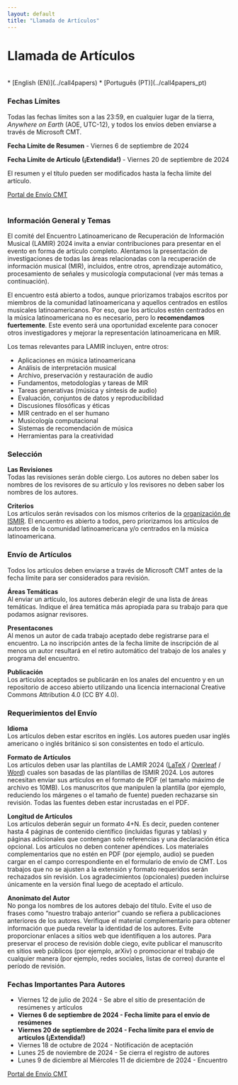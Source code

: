 ```yaml
---
layout: default
title: "Llamada de Artículos"
---
```


# Llamada de Artículos

<br>
* [English (EN)](../call4papers)
* [Português (PT)](../call4papers_pt)
<br>

### Fechas Límites

Todas las fechas límites son a las 23:59, en cualquier lugar de la tierra,  _Anywhere on Earth_ (AOE, UTC-12), y todos los envíos deben enviarse a través de Microsoft CMT.

**Fecha Límite de Resumen** - Viernes 6 de septiembre de 2024

**Fecha Límite de Artículo (¡Extendida!)** - Viernes 20 de septiembre de 2024

El resumen y el título pueden ser modificados hasta la fecha límite del artículo.

<div class="row justify-content-center">
  <a class="submission-btn" href="https://cmt3.research.microsoft.com/LAMIR2024">Portal de Envío CMT</a>
</div>
<br>

### Información General y Temas
El comité del Encuentro Latinoamericano de Recuperación de Información Musical (LAMIR) 2024 invita a enviar contribuciones para presentar en el evento en forma de artículo completo. Alentamos la presentación de investigaciones de todas las áreas relacionadas con la recuperación de información musical (MIR), incluidos, entre otros, aprendizaje automático, procesamiento de señales y musicología computacional (ver más temas a continuación).

El encuentro está abierto a todos, aunque priorizamos trabajos escritos por miembros de la comunidad latinoamericana y aquellos centrados en estilos musicales latinoamericanos. Por eso, que los artículos estén centrados en la música latinoamericana no es necesario, pero lo **recomendamos fuertemente**. Este evento será una oportunidad excelente para conocer otros investigadores y mejorar la representación latinoamericana en MIR.

Los temas relevantes para LAMIR incluyen, entre otros:
* Aplicaciones en música latinoamericana
* Análisis de interpretación musical
* Archivo, preservación y restauración de audio
* Fundamentos, metodologías y tareas de MIR
* Tareas generativas (música y síntesis de audio)
* Evaluación, conjuntos de datos y reproducibilidad
* Discusiones filosóficas y éticas
* MIR centrado en el ser humano
* Musicología computacional
* Sistemas de recomendación de música
* Herramientas para la creatividad

### Selección

**Las Revisiones**
<br>Todas las revisiones serán doble ciergo. Los autores no deben saber los nombres de los revisores de su artículo y los revisores no deben saber los nombres de los autores.

**Criterios**
<br>Los artículos serán revisados con los mismos criterios de la [organización de ISMIR](https://ismir.net/reviewer-guidelines/). El encuentro es abierto a todos, pero priorizamos los artículos de autores de la comunidad latinoamericana y/o centrados en la música latinoamericana.

### Envío de Artículos

Todos los artículos deben enviarse a través de Microsoft CMT antes de la fecha límite para ser considerados para revisión.

**Áreas Temáticas**
<br> Al enviar un artículo, los autores deberán elegir de una lista de áreas temáticas. Indique el área temática más apropiada para su trabajo para que podamos asignar revisores.

**Presentacones**
<br> Al menos un autor de cada trabajo aceptado debe registrarse para el encuentro. La no inscripción antes de la fecha límite de inscripción de al menos un autor resultará en el retiro automático del trabajo de los anales y programa del encuentro.

**Publicación**
<br> Los artículos aceptados se publicarán en los anales del encuentro y en un repositorio de acceso abierto utilizando una licencia internacional Creative Commons Attribution 4.0 (CC BY 4.0).

### Requerimientos del Envío

**Idioma**
<br>Los artículos deben estar escritos en inglés. Los autores pueden usar inglés americano o inglés británico si son consistentes en todo el artículo.

**Formato de Artículos**
<br>Los artículos deben usar las plantillas de LAMIR 2024 ([LaTeX](https://github.com/lamir-workshop/paper_templates/blob/master/2024/latex) / [Overleaf](https://www.overleaf.com/latex/templates/paper-template-for-lamir-2024/fbvfwxymhhpb) / [Word](https://github.com/lamir-workshop/paper_templates/tree/master/2024/word)) cuales son basadas de las plantillas de ISMIR 2024. Los autores necesitan enviar sus artículos en el formato de PDF (el tamaño máximo de archivo es 10MB). Los manuscritos que manipulen la plantilla (por ejemplo, reduciendo los márgenes o el tamaño de fuente) pueden rechazarse sin revisión. Todas las fuentes deben estar incrustadas en el PDF.

**Longitud de Artículos**
<br> Los artículos deberán seguir un formato 4+N. Es decir, pueden contener hasta 4 páginas de contenido científico (incluidas figuras y tablas) y páginas adicionales que contengan solo referencias y una declaración ética opcional. Los artículos no deben contener apéndices. Los materiales complementarios que no estén en PDF (por ejemplo, audio) se pueden cargar en el campo correspondiente en el formulario de envío de CMT. Los trabajos que no se ajusten a la extensión y formato requeridos serán rechazados sin revisión. Los agradecimientos (opcionales) pueden incluirse únicamente en la versión final luego de aceptado el artículo.

**Anonimato del Autor**
<br> No ponga los nombres de los autores debajo del título. Evite el uso de frases como “nuestro trabajo anterior” cuando se refiera a publicaciones anteriores de los autores. Verifique el material complementario para obtener información que pueda revelar la identidad de los autores. Evite proporcionar enlaces a sitios web que identifiquen a los autores. Para preservar el proceso de revisión doble ciego, evite publicar el manuscrito en sitios web públicos (por ejemplo, arXiv) o promocionar el trabajo de cualquier manera (por ejemplo, redes sociales, listas de correo) durante el período de revisión.

### Fechas Importantes Para Autores
* Viernes 12 de julio de 2024 - Se abre el sitio de presentación de resúmenes y artículos
* **Viernes 6 de septiembre de 2024 - Fecha límite para el envío de resúmenes**
* **Viernes 20 de septiembre de 2024 - Fecha límite para el envío de artículos (¡Extendida!)**
* Viernes 18 de octubre de 2024 - Notificación de aceptación
* Lunes 25 de noviembre de 2024 - Se cierra el registro de autores
* Lunes 9 de diciembre al Miércoles 11 de diciembre de 2024 - Encuentro

<div class="row justify-content-center">
  <a class="submission-btn" href="https://cmt3.research.microsoft.com/LAMIR2024">Portal de Envío CMT</a>
</div>
<br>

